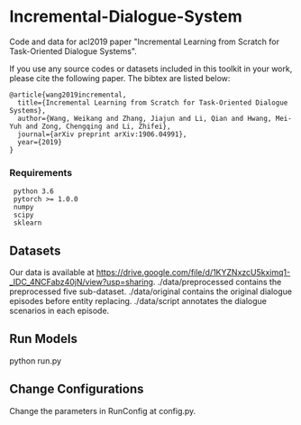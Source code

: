 # Incremental-Dialogue-System
Code and data for acl2019 paper "Incremental Learning from Scratch for Task-Oriented Dialogue Systems".

If you use any source codes or datasets included in this toolkit in your
work, please cite the following paper. The bibtex are listed below:

    @article{wang2019incremental,
      title={Incremental Learning from Scratch for Task-Oriented Dialogue Systems},
      author={Wang, Weikang and Zhang, Jiajun and Li, Qian and Hwang, Mei-Yuh and Zong, Chengqing and Li, Zhifei},
      journal={arXiv preprint arXiv:1906.04991},
      year={2019}
    }

### Requirements
     python 3.6
     pytorch >= 1.0.0
     numpy
     scipy
     sklearn

## Datasets
Our data is available at https://drive.google.com/file/d/1KYZNxzcU5kximq1-_IDC_4NCFabz40jN/view?usp=sharing.
./data/preprocessed contains the preprocessed five sub-dataset.
./data/original contains the original dialogue episodes before entity replacing.
./data/script annotates the dialogue scenarios in each episode.

## Run Models
python run.py

## Change Configurations
Change the parameters in RunConfig at config.py.